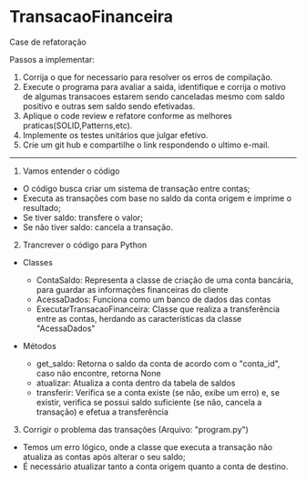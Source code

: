 # TransacaoFinanceira
Case de refatoração

Passos a implementar:
1. Corrija o que for necessario para resolver os erros de compilação.
2. Execute o programa para avaliar a saida, identifique e corrija o motivo de algumas transacoes estarem sendo canceladas mesmo com saldo positivo e outras sem saldo sendo efetivadas.
3. Aplique o code review e refatore conforme as melhores praticas(SOLID,Patterns,etc).
4. Implemente os testes unitários que julgar efetivo.
5. Crie um git hub e compartilhe o link respondendo o ultimo e-mail.


------------------------

1. Vamos entender o código
- O código busca criar um sistema de transação entre contas;
- Executa as transações com base no saldo da conta origem e imprime o resultado;
- Se tiver saldo: transfere o valor;
- Se não tiver saldo: cancela a transação.

2. Trancrever o código para Python 
- Classes
    - ContaSaldo: Representa a classe de criação de uma conta bancária, para guardar as informações financeiras do cliente
    - AcessaDados: Funciona como um banco de dados das contas
    - ExecutarTransacaoFinanceira: Classe que realiza a transferência entre as contas, herdando as características da classe "AcessaDados"

- Métodos
    - get_saldo: Retorna o saldo da conta de acordo com o "conta_id", caso não encontre, retorna None
    - atualizar: Atualiza a conta dentro da tabela de saldos
    - transferir: Verifica se a conta existe (se não, exibe um erro) e, se existir, verifica se possui saldo suficiente (se não, cancela a transação) e efetua a transferência

3. Corrigir o problema das transações (Arquivo: "program.py")
- Temos um erro lógico, onde a classe que executa a transação não atualiza as contas após alterar o seu saldo;
- É necessário atualizar tanto a conta origem quanto a conta de destino.

